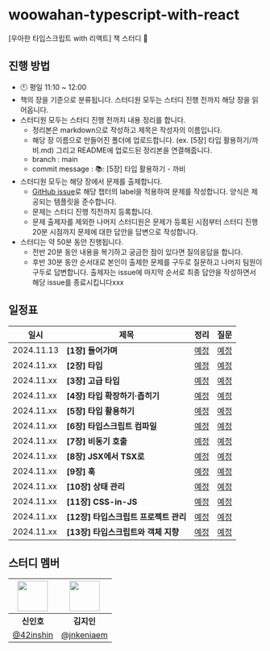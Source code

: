 # woowahan-typescript-with-react

[우아한 타입스크립트 with 리액트] 책 스터디 🚀

## 진행 방법

<div align="left">

- 🕚 평일 11:10 ~ 12:00
- 책의 장을 기준으로 분류됩니다. 스터디원 모두는 스터디 진행 전까지 해당 장을 읽어옵니다.
- 스터디원 모두는 스터디 진행 전까지 내용 정리를 합니다.
  - 정리본은 markdown으로 작성하고 제목은 작성자의 이름입니다.
  - 해당 장 이름으로 만들어진 폴더에 업로드합니다. (ex. [5장] 타입 활용하기/까비.md) 그리고 README에 업로드된 정리본을 연결해줍니다.
  - branch : main
  - commit message : 📚: [5장] 타입 활용하기 - 까비
- 스터디원 모두는 해당 장에서 문제를 출제합니다.
  - [GitHub issue](https://github.com/Frontend-Gang-Study/woowahan-typescript-with-react/issues)로 해당 챕터의 label을 적용하여 문제를 작성합니다. 양식은 제공되는 템플릿을 준수합니다.
  - 문제는 스터디 진행 직전까지 등록합니다.
  - 문제 출제자를 제외한 나머지 스터디원은 문제가 등록된 시점부터 스터디 진행 20분 시점까지 문제에 대한 답안을 답변으로 작성합니다.
- 스터디는 약 50분 동안 진행됩니다.
  - 전반 20분 동안 내용을 복기하고 궁금한 점이 있다면 질의응답을 합니다.
  - 후반 30분 동안 순서대로 본인이 출제한 문제를 구두로 질문하고 나머지 팀원이 구두로 답변합니다. 출제자는 issue에 마지막 순서로 최종 답안을 작성하면서 해당 issue를 종료시킵니다xxx
## 일정표
| 일시      | 제목                                | 정리                                  | 질문                                  |
|----------|-------------------------------------|---------------------------------------|---------------------------------------|
| 2024.11.13 | **[1장] 들어가며**                   | [예정](https://example.com)           | [예정](https://example.com)           |
| 2024.11.xx | **[2장] 타입**                       | [예정](https://example.com)           | [예정](https://example.com)           |
| 2024.11.xx | **[3장] 고급 타입**                  | [예정](https://example.com)           | [예정](https://example.com)           |
| 2024.11.xx | **[4장] 타입 확장하기·좁히기**       | [예정](https://example.com)           | [예정](https://example.com)           |
| 2024.11.xx | **[5장] 타입 활용하기**              | [예정](https://example.com)           | [예정](https://example.com)           |
| 2024.11.xx | **[6장] 타입스크립트 컴파일**        | [예정](https://example.com)           | [예정](https://example.com)           |
| 2024.11.xx | **[7장] 비동기 호출**                | [예정](https://example.com)           | [예정](https://example.com)           |
| 2024.11.xx | **[8장] JSX에서 TSX로**              | [예정](https://example.com)           | [예정](https://example.com)           |
| 2024.11.xx | **[9장] 훅**                         | [예정](https://example.com)           | [예정](https://example.com)           |
| 2024.11.xx | **[10장] 상태 관리**                 | [예정](https://example.com)           | [예정](https://example.com)           |
| 2024.11.xx | **[11장] CSS-in-JS**                 | [예정](https://example.com)           | [예정](https://example.com)           |
| 2024.11.xx | **[12장] 타입스크립트 프로젝트 관리**| [예정](https://example.com)           | [예정](https://example.com)           |
| 2024.11.xx | **[13장] 타입스크립트와 객체 지향**  | [예정](https://example.com)           | [예정](https://example.com)  


## 스터디 멤버

| <img width="60px" src="https://avatars.githubusercontent.com/u/72684256?v=4"> | <img width="60px" src="https://avatars.githubusercontent.com/u/80810728?v=4"> |
|:---:|:---:|
| **신인호** | **김지인** |
| [@42inshin](https://github.com/42inshin) | [@jnkeniaem](https://github.com/jnkeniaem) 
